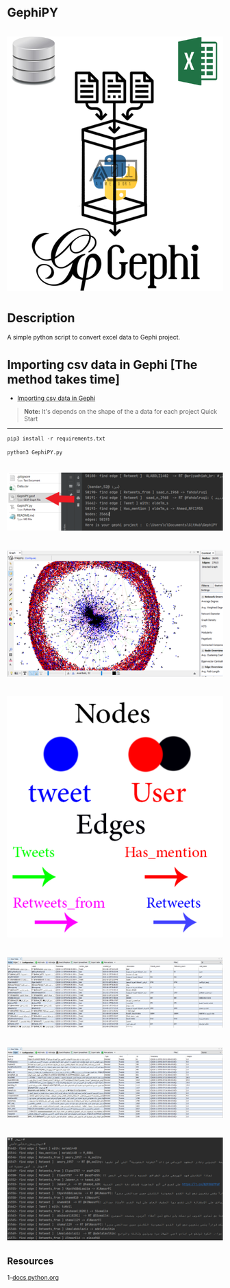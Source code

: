 # GephiPY

# ![](https://github.com/Ahmed0or1/GephiPY/blob/main/Images/GephiPY.png?raw=true) 

# Description
A simple python script to convert excel data to Gephi project.
# Importing csv data in Gephi [The method takes time]
- [Importing csv data in Gephi](https://seinecle.github.io/gephi-tutorials/generated-html/importing-csv-data-in-gephi-en.html)
> **Note:** It's depends on the shape of the a data for each project
Quick Start
-----------
```console
pip3 install -r requirements.txt

python3 GephiPY.py
```
# ![Outputs](Images/Outputs.png) 

# ![visualization](Images/visualization.PNG)
# ![Colors](Images/Colors.png)
# ![Nodes](Images/Nodes.png)
# ![Edges](Images/Edges.png)

# ![](https://github.com/Ahmed0or1/GephiPY/blob/main/Images/Capture.PNG?raw=true) 
## Resources
1-[docs.python.org](https://docs.python.org/3/library/xml.etree.elementtree.html) <br>